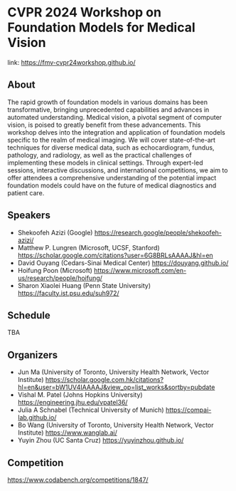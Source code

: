 # CVPR 2024 Workshop on Foundation Models for Medical Vision
link: https://fmv-cvpr24workshop.github.io/


## About

The rapid growth of foundation models in various domains has been transformative, bringing unprecedented capabilities and advances in automated understanding. Medical vision, a pivotal segment of computer vision, is poised to greatly benefit from these advancements. This workshop delves into the integration and application of foundation models specific to the realm of medical imaging. We will cover state-of-the-art techniques for diverse medical data, such as echocardiogram, fundus, pathology, and radiology, as well as the practical challenges of implementing these models in clinical settings. Through expert-led sessions, interactive discussions, and international competitions, we aim to offer attendees a comprehensive understanding of the potential impact foundation models could have on the future of medical diagnostics and patient care.

## Speakers

- Shekoofeh Azizi (Google) https://research.google/people/shekoofeh-azizi/
- Matthew P. Lungren (Microsoft, UCSF, Stanford) https://scholar.google.com/citations?user=6G8BRLsAAAAJ&hl=en
- David Ouyang (Cedars-Sinai Medical Center) https://douyang.github.io/
- Hoifung Poon (Microsoft) https://www.microsoft.com/en-us/research/people/hoifung/
- Sharon Xiaolei Huang (Penn State University) https://faculty.ist.psu.edu/suh972/


## Schedule

TBA

## Organizers

- Jun Ma (University of Toronto, University Health Network, Vector Institute) https://scholar.google.com.hk/citations?hl=en&user=bW1UV4IAAAAJ&view_op=list_works&sortby=pubdate
- Vishal M. Patel (Johns Hopkins University) https://engineering.jhu.edu/vpatel36/
- Julia A Schnabel (Technical University of Munich) https://compai-lab.github.io/
- Bo Wang (University of Toronto, University Health Network, Vector Institute) https://www.wanglab.ai/
- Yuyin Zhou (UC Santa Cruz) https://yuyinzhou.github.io/

## Competition

https://www.codabench.org/competitions/1847/
